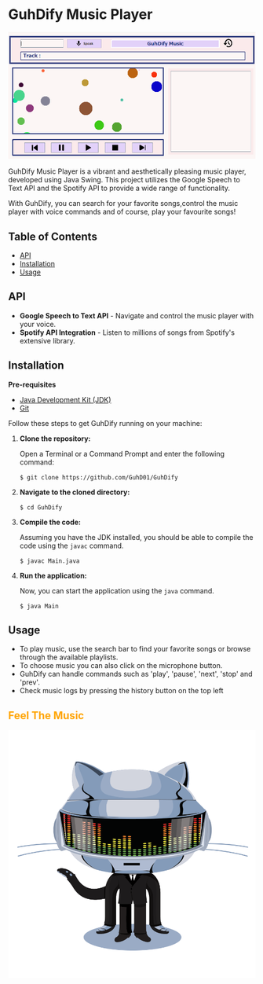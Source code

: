 # GuhDify Music Player

![Project Logo](src/asset/Cover.png)

GuhDify Music Player is a vibrant and aesthetically pleasing music player, developed using Java Swing. This project utilizes the Google Speech to Text API and the Spotify API to provide a wide range of functionality.

With GuhDify, you can search for your favorite songs,control the music player with voice commands and of course, play your favourite songs!

## Table of Contents

- [API](#api)
- [Installation](#installation)
- [Usage](#usage)

## API

* **Google Speech to Text API** - Navigate and control the music player with your voice.
* **Spotify API Integration** - Listen to millions of songs from Spotify's extensive library.

## Installation

**Pre-requisites**

- [Java Development Kit (JDK)](https://www.oracle.com/java/technologies/javase-jdk11-downloads.html)
- [Git](https://git-scm.com/downloads)

Follow these steps to get GuhDify running on your machine:

1. **Clone the repository:**

   Open a Terminal or a Command Prompt and enter the following command:

    ```
    $ git clone https://github.com/GuhD01/GuhDify
    ```

2. **Navigate to the cloned directory:**

    ```
    $ cd GuhDify
    ```

3. **Compile the code:**

   Assuming you have the JDK installed, you should be able to compile the code using the `javac` command.

    ```
    $ javac Main.java
    ```

4. **Run the application:**

   Now, you can start the application using the `java` command.

    ```
    $ java Main
    ```

## Usage

* To play music, use the search bar to find your favorite songs or browse through the available playlists.
* To choose music you can also click on the microphone button.
* GuhDify can handle commands such as 'play', 'pause', 'next', 'stop' and 'prev'.
* Check music logs by pressing the history button on the top left

<h2 style="color:orange;">Feel The Music</h2>

![DaftPunkGif](src/asset/Daft.gif)
